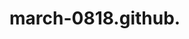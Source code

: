 # march-0818.github.
<html>
<head>
    <meta http-equiv="Content-Type" content="text/html; charset=utf-8">
    <script type="text/javascript" src="properties.js"></script>
    <script data-main="js/app.js" src="js/require.js"></script>
</head>
<body>
</body>
</html>
